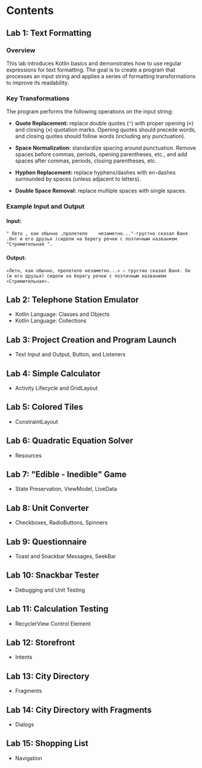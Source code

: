 # Contents

## Lab 1: Text Formatting

### Overview

This lab introduces Kotlin basics and demonstrates how to use regular expressions for text formatting. The goal is to create a program that processes an input string and applies a series of formatting transformations to improve its readability.

### Key Transformations

The program performs the following operations on the input string:

- **Quote Replacement:**  replace double quotes (`"`) with proper opening («) and closing (») quotation marks.  Opening quotes should precede words, and closing quotes should follow words (including any punctuation).

- **Space Normalization:** standardize spacing around punctuation.  Remove spaces before commas, periods, opening parentheses, etc., and add spaces after commas, periods, closing parentheses, etc.

- **Hyphen Replacement:** replace hyphens/dashes with en-dashes surrounded by spaces (unless adjacent to letters).

- **Double Space Removal:** replace multiple spaces with single spaces.

### Example Input and Output

#### Input:

```plaintext
" Лето , как обычно ,пролетело    незаметно..."-грустно сказал Ваня .Он( и его друзья )сидели на берегу речки с поэтичным названием "Стремительная ".
```

#### Output:

```plaintext
«Лето, как обычно, пролетело незаметно...» – грустно сказал Ваня. Он (и его друзья) сидели на берегу речки с поэтичным названием «Стремительная».
```

## Lab 2: Telephone Station Emulator

- Kotlin Language: Classes and Objects
- Kotlin Language: Collections

## Lab 3: Project Creation and Program Launch

- Text Input and Output, Button, and Listeners

## Lab 4: Simple Calculator

- Activity Lifecycle and GridLayout

## Lab 5: Colored Tiles

- ConstraintLayout

## Lab 6: Quadratic Equation Solver

- Resources

## Lab 7: "Edible - Inedible" Game

- State Preservation, ViewModel, LiveData

## Lab 8: Unit Converter

- Checkboxes, RadioButtons, Spinners

## Lab 9: Questionnaire

- Toast and Snackbar Messages, SeekBar

## Lab 10: Snackbar Tester

- Debugging and Unit Testing

## Lab 11: Calculation Testing

- RecyclerView Control Element

## Lab 12: Storefront

- Intents

## Lab 13: City Directory

- Fragments

## Lab 14: City Directory with Fragments

- Dialogs

## Lab 15: Shopping List

- Navigation

